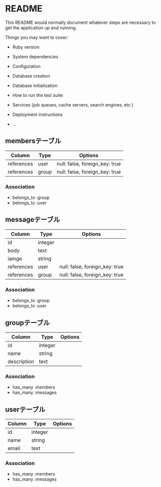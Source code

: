 # README

This README would normally document whatever steps are necessary to get the
application up and running.

Things you may want to cover:

* Ruby version

* System dependencies

* Configuration

* Database creation

* Database initialization

* How to run the test suite

* Services (job queues, cache servers, search engines, etc.)

* Deployment instructions

* ...
## membersテーブル
|Column|Type|Options|
|------|----|-------|
|references|user|null: false, foreign_key: true|
|references|group|null: false, foreign_key: true|

### Association
- belongs_to :group
- belongs_to :user

## messageテーブル
|Column|Type|Options|
|------|----|-------|
|id|integer||
|body|text||
|iamge|string||
|references|user|null: false, foreign_key: true|
|references|group|null: false, foreign_key: true|

### Association
- belongs_to :group
- belongs_to :user

## groupテーブル
|Column|Type|Options|
|------|----|-------|
|id|integer||
|name|string||
|description|text||

### Association
- has_many :members
- has_many :messages

## userテーブル
|Column|Type|Options|
|------|----|-------|
|id|integer||
|name|string||
|email|text||

### Association
- has_many :members
- has_many :messages
